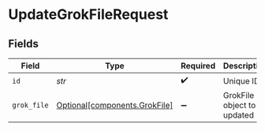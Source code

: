 # UpdateGrokFileRequest


## Fields

| Field                                                            | Type                                                             | Required                                                         | Description                                                      |
| ---------------------------------------------------------------- | ---------------------------------------------------------------- | ---------------------------------------------------------------- | ---------------------------------------------------------------- |
| `id`                                                             | *str*                                                            | :heavy_check_mark:                                               | Unique ID                                                        |
| `grok_file`                                                      | [Optional[components.GrokFile]](../../models/shared/grokfile.md) | :heavy_minus_sign:                                               | GrokFile object to be updated                                    |
